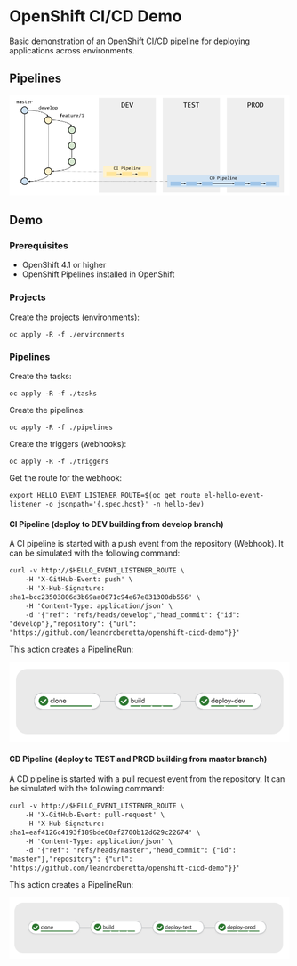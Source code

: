 # OpenShift CI/CD Demo

Basic demonstration of an OpenShift CI/CD pipeline for deploying applications across environments.

## Pipelines

![pipelines](./docs/images/pipelines.png)

## Demo

### Prerequisites

* OpenShift 4.1 or higher
* OpenShift Pipelines installed in OpenShift

### Projects

Create the projects (environments):

    oc apply -R -f ./environments

### Pipelines

Create the tasks:

    oc apply -R -f ./tasks

Create the pipelines:

    oc apply -R -f ./pipelines

Create the triggers (webhooks):

    oc apply -R -f ./triggers

Get the route for the webhook:

    export HELLO_EVENT_LISTENER_ROUTE=$(oc get route el-hello-event-listener -o jsonpath='{.spec.host}' -n hello-dev)

#### CI Pipeline (deploy to DEV building from develop branch)

A CI pipeline is started with a push event from the repository (Webhook). It can be simulated with the following command:

    curl -v http://$HELLO_EVENT_LISTENER_ROUTE \
        -H 'X-GitHub-Event: push' \
        -H 'X-Hub-Signature: sha1=bcc23503806d3b69aa0671c94e67e831308db556' \
        -H 'Content-Type: application/json' \
        -d '{"ref": "refs/heads/develop","head_commit": {"id": "develop"},"repository": {"url": "https://github.com/leandroberetta/openshift-cicd-demo"}}'

This action creates a PipelineRun:

![ci-pipeline-run](./docs/images/ci-pipeline-run.png)

#### CD Pipeline (deploy to TEST and PROD building from master branch)

A CD pipeline is started with a pull request event from the repository. It can be simulated with the following command:

    curl -v http://$HELLO_EVENT_LISTENER_ROUTE \
        -H 'X-GitHub-Event: pull-request' \
        -H 'X-Hub-Signature: sha1=eaf4126c4193f189bde68af2700b12d629c22674' \
        -H 'Content-Type: application/json' \
        -d '{"ref": "refs/heads/master","head_commit": {"id": "master"},"repository": {"url": "https://github.com/leandroberetta/openshift-cicd-demo"}}'

This action creates a PipelineRun:

![cd-pipeline-run](./docs/images/cd-pipeline-run.png)        
